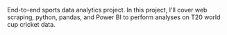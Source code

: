 End-to-end sports data analytics project. In this project, I'll cover web scraping, python, pandas, and Power BI 
to perform analyses on T20 world cup cricket data.
